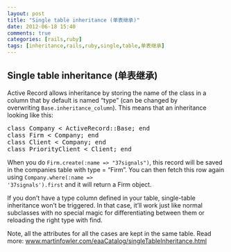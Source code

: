 ```yaml
---
layout: post
title: "Single table inheritance (单表继承)"
date: 2012-06-18 15:40
comments: true
categories: [rails,ruby]
tags: [inheritance,rails,ruby,single,table,单表继承]
---
```

## Single table inheritance (单表继承)
Active Record allows inheritance by storing the name of the class in a column that by default is named “type” (can be changed by overwriting <code>Base.inheritance_column</code>). This means that an inheritance looking like this:
<pre data-result="[object Object]">class Company &lt; ActiveRecord::Base; end
class Firm &lt; Company; end
class Client &lt; Company; end
class PriorityClient &lt; Client; end</pre>
When you do <code>Firm.create(:name =&gt; "37signals")</code>, this record will be saved in the companies table with type = “Firm”. You can then fetch this row again using <code>Company.where(:name =&gt; '37signals').first</code> and it will return a Firm object.

If you don’t have a type column defined in your table, single-table inheritance won’t be triggered. In that case, it’ll work just like normal subclasses with no special magic for differentiating between them or reloading the right type with find.

Note, all the attributes for all the cases are kept in the same table. Read more: <a href="http://www.martinfowler.com/eaaCatalog/singleTableInheritance.html">www.martinfowler.com/eaaCatalog/singleTableInheritance.html</a>
